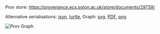 
Prov store: https://provenance.ecs.soton.ac.uk/store/documents/29739/
	
Alternative serialisations: [json](https://provenance.ecs.soton.ac.uk/store/documents/29739.json), [turtle](https://provenance.ecs.soton.ac.uk/store/documents/29739.ttl), 
Graph: [svg](https://provenance.ecs.soton.ac.uk/store/documents/29739.svg), [PDF](https://provenance.ecs.soton.ac.uk/store/documents/29739.pdf), [png](https://provenance.ecs.soton.ac.uk/store/documents/29739.png)

![Prov Graph](https://provenance.ecs.soton.ac.uk/store/documents/29739.png)

		